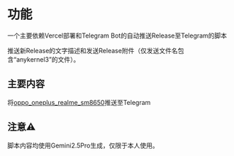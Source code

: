 # 功能

一个主要依赖Vercel部署和Telegram Bot的自动推送Release至Telegram的脚本

推送新Release的文字描述和发送Release附件（仅发送文件名包含“anykernel3”的文件）。

## 主要内容
将[oppo_oneplus_realme_sm8650](https://github.com/Nekocat0/oppo_oplus_realme_sm8650)推送至Telegram

## 注意⚠️
脚本内容均使用Gemini2.5Pro生成，仅限于本人使用。
